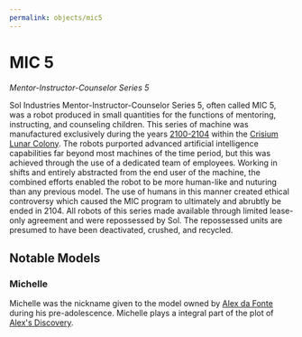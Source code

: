```yaml
---
permalink: objects/mic5
---
```


# MIC 5

*Mentor-Instructor-Counselor Series 5*

Sol Industries Mentor-Instructor-Counselor Series 5, often called MIC 5, was a robot produced in small quantities for the functions of mentoring, instructing, and counseling children. This series of machine was manufactured exclusively during the years [2100-2104](/events/timeline#2100s) within the [Crisium Lunar Colony](/locations/crisium_lunar_colony). The robots purported advanced artificial intelligence capabilities far beyond most machines of the time period, but this was achieved through the use of a dedicated team of employees. Working in shifts and entirely abstracted from the end user of the machine, the combined efforts enabled the robot to be more human-like and nuturing than any previous model. The use of humans in this manner created ethical controversy which caused the MIC program to ultimately and abrubtly be ended in 2104. All robots of this series made available through limited lease-only agreement and were repossessed by Sol. The repossessed units are presumed to have been deactivated, crushed, and recycled.

## Notable Models

### Michelle

Michelle was the nickname given to the model owned by [Alex da Fonte](/people/alex_da_fonte) during his pre-adolescence.
Michelle plays a integral part of the plot of [Alex's Discovery](/media/short_stories/alexs_discovery).
